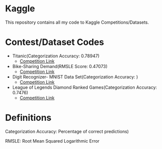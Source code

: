 # Kaggle
This repository contains all my code to Kaggle Competitions/Datasets. 

# Contest/Dataset Codes

* Titanic(Categorization Accuracy: 0.78947)
  * [Competition Link](https://www.kaggle.com/c/titanic)
* Bike-Sharing Demand(RMSLE Score: 0.47073)
  * [Competition Link](https://www.kaggle.com/c/bike-sharing-demand/overview)
* Digit Recognizer- MNIST Data Set(Categorization Accuracy: )
  * [Competition Link](https://www.kaggle.com/c/digit-recognizer)
* League of Legends Diamond Ranked Games(Categorization Accuracy: 0.7476)
  * [Competition Link](https://www.kaggle.com/bobbyscience/league-of-legends-diamond-ranked-games-10-min)
# Definitions

Categorization Accuracy: Percentage of correct predictions)

RMSLE: Root Mean Squared Logarithmic Error

